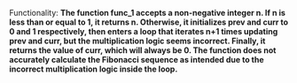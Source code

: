 Functionality: **The function func_1 accepts a non-negative integer n. If n is less than or equal to 1, it returns n. Otherwise, it initializes prev and curr to 0 and 1 respectively, then enters a loop that iterates n+1 times updating prev and curr, but the multiplication logic seems incorrect. Finally, it returns the value of curr, which will always be 0. The function does not accurately calculate the Fibonacci sequence as intended due to the incorrect multiplication logic inside the loop.**